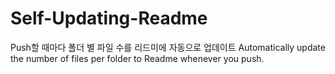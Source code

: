 # Self-Updating-Readme
Push할 때마다 폴더 별 파일 수를 리드미에 자동으로 업데이트
Automatically update the number of files per folder to Readme whenever you push.
